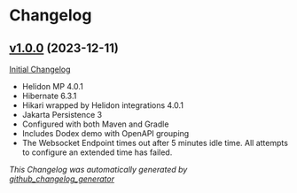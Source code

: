 # Changelog

## [v1.0.0](https://github.com/DaveO-Home/dodex-helidon-mp/tree/v1.0.0) (2023-12-11)

[Initial Changelog](https://github.com/DaveO-Home/dodex-helidon-mp/compare/v1.0.0..v1.0.0)

* Helidon MP 4.0.1
* Hibernate 6.3.1
* Hikari wrapped by Helidon integrations 4.0.1
* Jakarta Persistence 3
* Configured with both Maven and Gradle
* Includes Dodex demo with OpenAPI grouping
* The Websocket Endpoint times out after 5 minutes idle time. All attempts to configure an extended time has failed.


*This Changelog was automatically generated by [github_changelog_generator](https://github.com/github-changelog-generator/github-changelog-generator)*
